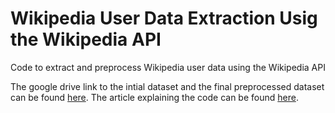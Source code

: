 # Wikipedia User Data Extraction Usig the Wikipedia API
Code to extract and preprocess Wikipedia user data using the Wikipedia API

The google drive link to the intial dataset and the final preprocessed dataset can be found [here](https://drive.google.com/drive/folders/12umwoSE8XIw8iXSteSVxy7BVmgylxP74?usp=sharing). The article explaining the code can be found [here](https://ruthussanketh.medium.com/wikipedia-user-data-extraction-and-preprocessing-45af30642067).
